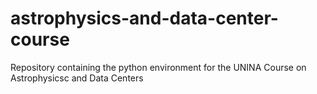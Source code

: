 # astrophysics-and-data-center-course
Repository containing the python environment for the UNINA Course on Astrophysicsc and Data Centers
